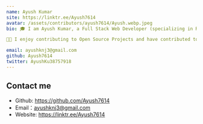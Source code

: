 ```yaml
---
name: Ayush Kumar
site: https://linktr.ee/Ayush7614
avatar: /assets/contributors/ayush7614/Ayush.webp.jpeg
bio: 🎓 I am Ayush Kumar, a Full Stack Web Developer (specializing in React Applications and NodeJS) and a [Freelancer] I am also Pursuing my Bachelor in Electronics & Communication Engineering and will graduate in mid-2023.

👨‍💻 I enjoy contributing to Open Source Projects and have contributed to several Organizations including, Material Kit React, MetaCall, Circuitverse, and countless others. I am really enthusiastic about learning new technology. In 2021, I learned ReactJS, NodeJS, Django, Micro-Frontend Architecture and Backend Development. I got started with [Freelancing]Some of my freelancing projects available at my Github Profile

email: ayushknj3@gmail.com
github: Ayush7614
twitter: AyushKu38757918
---
```


## Contact me

- Github: <https://github.com/Ayush7614>
- Email：<ayushknj3@gmail.com>
- Website: <https://linktr.ee/Ayush7614>

